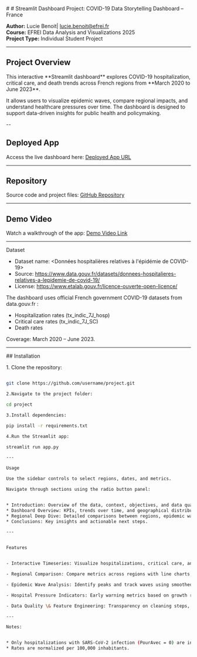 \# # Streamlit Dashboard Project: COVID-19 Data Storytelling Dashboard – France

**Author:** Lucie Benoit| lucie.benoit@efrei.fr  
**Course:** EFREI Data Analysis and Visualizations 2025  
**Project Type:** Individual Student Project

---

## Project Overview

This interactive \*\*Streamlit dashboard\*\* explores COVID-19 hospitalization, critical care, and death trends across French regions from \*\*March 2020 to June 2023\*\*.  

It allows users to visualize epidemic waves, compare regional impacts, and understand healthcare pressures over time. The dashboard is designed to support data-driven insights for public health and policymaking.

--

## Deployed App
Access the live dashboard here: [Deployed App URL](https://appapp2520000benoitbio-nxrqbkwvwhwizb8qvmpwyk.streamlit.app/)

---

## Repository
Source code and project files: [GitHub Repository](https://github.com/lucie-benoit/StreamlitApp25_20000_BENOIT_BIO.git)

---

## Demo Video
Watch a walkthrough of the app: [Demo Video Link](https://link-to-video)

---


Dataset 

- Dataset name: <Données hospitalières relatives à l'épidémie de COVID-19>
- Source: <https://www.data.gouv.fr/datasets/donnees-hospitalieres-relatives-a-lepidemie-de-covid-19/>
- License: <https://www.etalab.gouv.fr/licence-ouverte-open-licence/>


The dashboard uses official French government COVID-19 datasets from data.gouv.fr :

* Hospitalization rates (tx\_indic\_7J\_hosp)
* Critical care rates (tx\_indic\_7J\_SC)
* Death rates

Coverage: March 2020 – June 2023.


---



\## Installation


1\. Clone the repository:

```bash

git clone https://github.com/username/project.git

2.Navigate to the project folder:

cd project

3.Install dependencies:

pip install -r requirements.txt

4.Run the Streamlit app:

streamlit run app.py

---

Usage

Use the sidebar controls to select regions, dates, and metrics.

Navigate through sections using the radio button panel:


* Introduction: Overview of the data, context, objectives, and data quality checks.
* Dashboard Overview: KPIs, trends over time, and geographical distributions.
* Regional Deep Dive: Detailed comparisons between regions, epidemic wave analysis, and hospitalization growth rates.
* Conclusions: Key insights and actionable next steps.

---


Features


- Interactive Timeseries: Visualize hospitalizations, critical care, and death trends over time.

- Regional Comparison: Compare metrics across regions with line charts, bar charts, and maps.

- Epidemic Wave Analysis: Identify peaks and track waves using smoothed metrics.

- Hospital Pressure Indicators: Early warning metrics based on growth rates.

- Data Quality \& Feature Engineering: Transparency on cleaning steps, missing values, and derived features.

---

Notes:


* Only hospitalizations with SARS-CoV-2 infection (PourAvec = 0) are included.
* Rates are normalized per 100,000 inhabitants.
